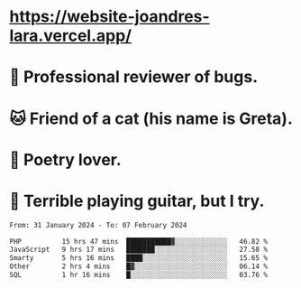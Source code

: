 # https://website-joandres-lara.vercel.app/
# 🐛 Professional reviewer of bugs.
# 🐱 Friend of a cat (his name is Greta).
# 📜 Poetry lover.
# 🎸 Terrible playing guitar, but I try.

<!--START_SECTION:waka-->

```txt
From: 31 January 2024 - To: 07 February 2024

PHP          15 hrs 47 mins  ███████████▓░░░░░░░░░░░░░   46.82 %
JavaScript   9 hrs 17 mins   ███████░░░░░░░░░░░░░░░░░░   27.58 %
Smarty       5 hrs 16 mins   ████░░░░░░░░░░░░░░░░░░░░░   15.65 %
Other        2 hrs 4 mins    █▓░░░░░░░░░░░░░░░░░░░░░░░   06.14 %
SQL          1 hr 16 mins    █░░░░░░░░░░░░░░░░░░░░░░░░   03.76 %
```

<!--END_SECTION:waka-->
